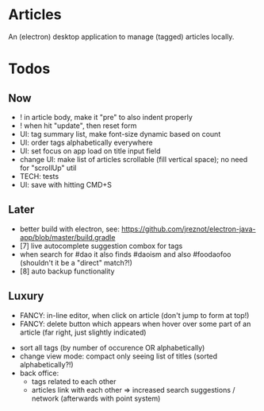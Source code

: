# Articles

An (electron) desktop application to manage (tagged) articles locally.

# Todos

## Now

* ! in article body, make it "pre" to also indent properly
* ! when hit "update", then reset form
* UI: tag summary list, make font-size dynamic based on count
* UI: order tags alphabetically everywhere
* UI: set focus on app load on title input field
* change UI: make list of articles scrollable (fill vertical space); no need for "scrollUp" util
* TECH: tests
* UI: save with hitting CMD+S

## Later

* better build with electron, see: https://github.com/jreznot/electron-java-app/blob/master/build.gradle
* [7] live autocomplete suggestion combox for tags
* when search for #dao it also finds #daoism and also #foodaofoo (shouldn't it be a "direct" match?!)
* [8] auto backup functionality

## Luxury

* FANCY: in-line editor, when click on article (don't jump to form at top!)
* FANCY: delete button which appears when hover over some part of an article (far right, just slightly indicated)
- sort all tags (by number of occurence OR alphabetically)
- change view mode: compact only seeing list of titles (sorted alphabetically?!)
- back office:
	* tags related to each other
	* articles link with each other
	=> increased search suggestions / network (afterwards with point system)
